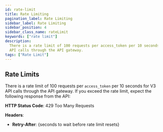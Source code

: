 ```yaml
---
id: rate-limit
title: Rate Limiting
pagination_label: Rate Limiting
sidebar_label: Rate Limiting
sidebar_position: 4
sidebar_class_name: rateLimit
keywords: ["rate limit"]
description:
  There is a rate limit of 100 requests per access_token per 10 seconds for V3
  API calls through the API gateway.
tags: ["Rate Limit"]
---
```


## Rate Limits

There is a rate limit of 100 requests per `access_token` per 10 seconds for V3
API calls through the API gateway. If you exceed the rate limit, expect the
following response from the API:

**HTTP Status Code**: 429 Too Many Requests

**Headers**:

- **Retry-After**: {seconds to wait before rate limit resets}
